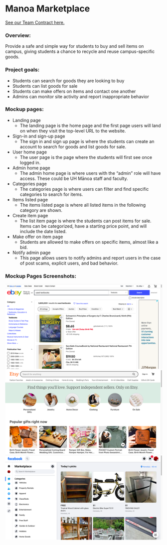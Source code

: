 # Manoa Marketplace

[See our Team Contract here.](https://docs.google.com/document/d/1ZQ-Apqbr8ef9pxsUrwbN6swEVVe1EIwGtawZnpmVP_w/edit?usp=sharing)

### Overview:
Provide a safe and simple way for students to buy and sell items on campus, giving students a chance to recycle and reuse campus-specific goods.

### Project goals:

* Students can search for goods they are looking to buy
* Students can list goods for sale
* Students can make offers on items and contact one another
* Admins can monitor site activity and report inappropriate behavior

### Mockup pages:
* Landing page
    * The landing page is the home page and the first page users will land on when they visit the top-level URL to the website.
* Sign-in and sign-up page
  * The sign in and sign up page is where the students can create an account to search for goods and list goods for sale.
* User home page
  * The user page is the page where the students will first see once logged in.
* Admin home page
  * The admin home page is where users with the “admin” role will have access. These could be UH Mānoa staff and faculty.
* Categories page
  * The categories page is where users can filter and find specific categories to search for items.
* Items listed page
  * The items listed page is where all listed items in the following category are shown.
* Create item page
  * The list item page is where the students can post items for sale. Items can be categorized, have a starting price point, and will include the date listed.
* Make offer on item page
  * Students are allowed to make offers on specific items, almost like a bid.
* Notify admin page
  * This page allows users to notify admins and report users in the case of post scams, explicit users, and bad behavior.


### Mockup Pages Screenshots:

<img src="photos/ebay.png">

<img src="photos/etsy.png">

<img src="photos/facebook.png">